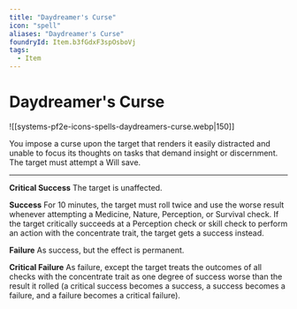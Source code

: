 ```yaml
---
title: "Daydreamer's Curse"
icon: "spell"
aliases: "Daydreamer's Curse"
foundryId: Item.b3fGdxF3spOsboVj
tags:
  - Item
---
```


# Daydreamer's Curse
![[systems-pf2e-icons-spells-daydreamers-curse.webp|150]]

You impose a curse upon the target that renders it easily distracted and unable to focus its thoughts on tasks that demand insight or discernment. The target must attempt a Will save.

* * *

**Critical Success** The target is unaffected.

**Success** For 10 minutes, the target must roll twice and use the worse result whenever attempting a Medicine, Nature, Perception, or Survival check. If the target critically succeeds at a Perception check or skill check to perform an action with the concentrate trait, the target gets a success instead.

**Failure** As success, but the effect is permanent.

**Critical Failure** As failure, except the target treats the outcomes of all checks with the concentrate trait as one degree of success worse than the result it rolled (a critical success becomes a success, a success becomes a failure, and a failure becomes a critical failure).
